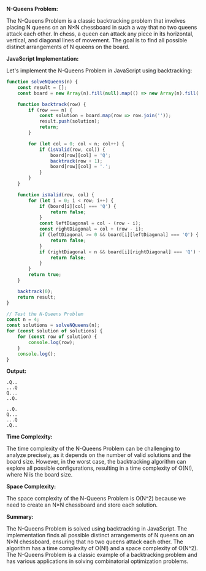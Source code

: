 **N-Queens Problem:**

The N-Queens Problem is a classic backtracking problem that involves placing N queens on an N×N chessboard in such a way that no two queens attack each other. In chess, a queen can attack any piece in its horizontal, vertical, and diagonal lines of movement. The goal is to find all possible distinct arrangements of N queens on the board.

**JavaScript Implementation:**

Let's implement the N-Queens Problem in JavaScript using backtracking:

```javascript
function solveNQueens(n) {
    const result = [];
    const board = new Array(n).fill(null).map(() => new Array(n).fill('.'));

    function backtrack(row) {
        if (row === n) {
            const solution = board.map(row => row.join(''));
            result.push(solution);
            return;
        }

        for (let col = 0; col < n; col++) {
            if (isValid(row, col)) {
                board[row][col] = 'Q';
                backtrack(row + 1);
                board[row][col] = '.';
            }
        }
    }

    function isValid(row, col) {
        for (let i = 0; i < row; i++) {
            if (board[i][col] === 'Q') {
                return false;
            }
            const leftDiagonal = col - (row - i);
            const rightDiagonal = col + (row - i);
            if (leftDiagonal >= 0 && board[i][leftDiagonal] === 'Q') {
                return false;
            }
            if (rightDiagonal < n && board[i][rightDiagonal] === 'Q') {
                return false;
            }
        }
        return true;
    }

    backtrack(0);
    return result;
}

// Test the N-Queens Problem
const n = 4;
const solutions = solveNQueens(n);
for (const solution of solutions) {
    for (const row of solution) {
        console.log(row);
    }
    console.log();
}
```

**Output:**
```
.Q..
...Q
Q...
..Q.

..Q.
Q...
...Q
.Q..
```

**Time Complexity:**

The time complexity of the N-Queens Problem can be challenging to analyze precisely, as it depends on the number of valid solutions and the board size. However, in the worst case, the backtracking algorithm can explore all possible configurations, resulting in a time complexity of O(N!), where N is the board size.

**Space Complexity:**

The space complexity of the N-Queens Problem is O(N^2) because we need to create an N×N chessboard and store each solution.

**Summary:**

The N-Queens Problem is solved using backtracking in JavaScript. The implementation finds all possible distinct arrangements of N queens on an N×N chessboard, ensuring that no two queens attack each other. The algorithm has a time complexity of O(N!) and a space complexity of O(N^2). The N-Queens Problem is a classic example of a backtracking problem and has various applications in solving combinatorial optimization problems.